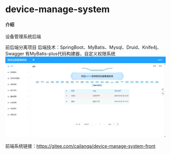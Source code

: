 # device-manage-system

#### 介绍
设备管理系统后端

前后端分离项目
后端技术：SpringBoot、MyBatis、Mysql、Druid、Knife4j、Swagger
有MyBatis-plus代码构建器，自定义权限系统
![输入图片说明](1.png)


前端系统链接：https://gitee.com/cailanga/device-manage-system-front